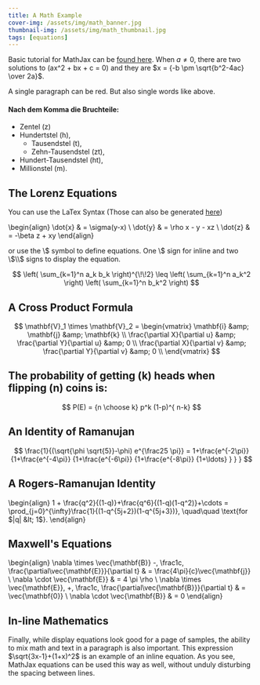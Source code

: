 ```yaml
---
title: A Math Example
cover-img: /assets/img/math_banner.jpg
thumbnail-img: /assets/img/math_thumbnail.jpg
tags: [equations]
---
```


Basic tutorial for <red>MathJax</red> can be [found here](https://math.meta.stackexchange.com/questions/5020/mathjax-basic-tutorial-and-quick-reference).
When $a \ne 0$, there are two solutions to \(ax^2 + bx + c = 0\) and they are
$x = {-b \pm \sqrt{b^2-4ac} \over 2a}$.


<red>A single paragraph can be red. But also single words like above.</red>

#### Nach dem Komma die Bruchteile:
- Zentel (<purple>z</purple>)
- Hundertstel (<red>h</red>),
    - Tausendstel (<green>t</green>),
    - Zehn-Tausendstel (<lightgreen>zt</lightgreen>),
- Hundert-Tausendstel (<yellow>ht</yellow>),
- Millionstel (<blue>m</blue>).

## The Lorenz Equations
You can use the LaTex Syntax (Those can also be generated [here](https://latex.codecogs.com/eqneditor/editor.php))

\begin{align}
\dot{x} &amp; = \sigma(y-x) \\
\dot{y} &amp; = \rho x - y - xz \\
\dot{z} &amp; = -\beta z + xy
\end{align}


or use the \\$ symbol to define equations. One \\$ sign for inline and two \\$\\$ signs to display the equation.

$$
\left( \sum_{k=1}^n a_k b_k \right)^{\!\!2} \leq
    \left( \sum_{k=1}^n a_k^2 \right) \left( \sum_{k=1}^n b_k^2 \right)
$$

## A Cross Product Formula

$$
    \mathbf{V}_1 \times \mathbf{V}_2 =
    \begin{vmatrix}
    \mathbf{i} &amp; \mathbf{j} &amp; \mathbf{k} \\
    \frac{\partial X}{\partial u} &amp; \frac{\partial Y}{\partial u} &amp; 0 \\
    \frac{\partial X}{\partial v} &amp; \frac{\partial Y}{\partial v} &amp; 0 \\
    \end{vmatrix}
$$

## The probability of getting \(k\) heads when flipping \(n\) coins is:

$$
    P(E) = {n \choose k} p^k (1-p)^{ n-k} 
$$

## An Identity of Ramanujan

$$
    \frac{1}{(\sqrt{\phi \sqrt{5}}-\phi) e^{\frac25 \pi}} =
        1+\frac{e^{-2\pi}} {1+\frac{e^{-4\pi}} {1+\frac{e^{-6\pi}}
        {1+\frac{e^{-8\pi}} {1+\ldots} } } }
$$

## A Rogers-Ramanujan Identity

\begin{align}
    1 +  \frac{q^2}{(1-q)}+\frac{q^6}{(1-q)(1-q^2)}+\cdots =
    \prod_{j=0}^{\infty}\frac{1}{(1-q^{5j+2})(1-q^{5j+3})},
        \quad\quad \text{for $|q| &lt; 1$}.
\end{align}

## Maxwell's Equations

\begin{align}
    \nabla \times \vec{\mathbf{B}} -\, \frac1c\, \frac{\partial\vec{\mathbf{E}}}{\partial t} &amp; = \frac{4\pi}{c}\vec{\mathbf{j}} \\
    \nabla \cdot \vec{\mathbf{E}} &amp; = 4 \pi \rho \\
    \nabla \times \vec{\mathbf{E}}\, +\, \frac1c\, \frac{\partial\vec{\mathbf{B}}}{\partial t} &amp; = \vec{\mathbf{0}} \\
    \nabla \cdot \vec{\mathbf{B}} &amp; = 0
\end{align}

## In-line Mathematics

Finally, while display equations look good for a page of samples, the
ability to mix math and text in a paragraph is also important.  This
expression $\sqrt{3x-1}+(1+x)^2$ is an example of an inline equation.  As
you see, MathJax equations can be used this way as well, without unduly
disturbing the spacing between lines.